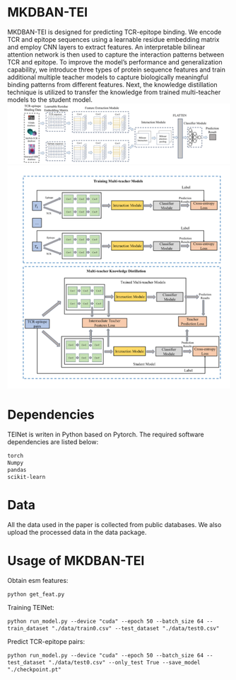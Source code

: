 # MKDBAN-TEI
MKDBAN-TEI is designed for predicting TCR-epitope binding. We encode TCR and epitope sequences using a learnable residue embedding matrix and employ CNN layers to extract features. An interpretable bilinear attention network is then used to capture the interaction patterns between TCR and epitope. To improve the model’s performance and generalization capability, we introduce three types of protein sequence features and train additional multiple teacher models to capture biologically meaningful binding 
patterns from different features. Next, the knowledge distillation technique is utilized to transfer the knowledge from trained multi-teacher models to the student model.
![image](https://github.com/skybluewhy/MKDBAN-TEI/blob/main/figures/Figure1.png)
![image](https://github.com/skybluewhy/MKDBAN-TEI/blob/main/figures/Figure2.png)

# Dependencies
TEINet is writen in Python based on Pytorch. The required software dependencies are listed below:

```
torch
Numpy
pandas
scikit-learn
```
# Data
All the data used in the paper is collected from public databases. We also upload the processed data in the data package.

# Usage of MKDBAN-TEI
Obtain esm features:
```
python get_feat.py
```
Training TEINet:
```
python run_model.py --device "cuda" --epoch 50 --batch_size 64 --train_dataset "./data/train0.csv" --test_dataset "./data/test0.csv"
```
Predict TCR-epitope pairs:
```
python run_model.py --device "cuda" --epoch 50 --batch_size 64 --test_dataset "./data/test0.csv" --only_test True --save_model "./checkpoint.pt"
```
